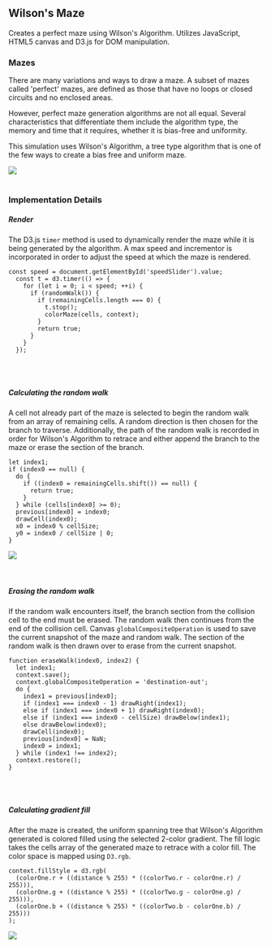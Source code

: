 ## Wilson's Maze
Creates a perfect maze using Wilson's Algorithm. Utilizes JavaScript, HTML5 canvas and D3.js for DOM manipulation.

### Mazes
There are many variations and ways to draw a maze. A subset of mazes called 'perfect' mazes, are defined as those that have no loops or closed circuits and no enclosed areas.

However, perfect maze generation algorithms are not all equal. Several characteristics that differentiate them include the algorithm type, the memory and time that it requires, whether it is bias-free and uniformity.

This simulation uses Wilson's Algorithm, a tree type algorithm that is one of the few ways to create a bias free and uniform maze.

<img src="https://cloud.githubusercontent.com/assets/15305961/18558807/5b0876a8-7b29-11e6-924d-1e5f0bda3284.png">
<br><br>

### Implementation Details
##### Render
The D3.js `timer` method is used to dynamically render the maze while it is being generated by the algorithm. A max speed and incrementor is incorporated in order to adjust the speed at which the maze is rendered.

```
const speed = document.getElementById('speedSlider').value;
  const t = d3.timer(() => {
    for (let i = 0; i < speed; ++i) {
      if (randomWalk()) {
        if (remainingCells.length === 0) {
          t.stop();
          colorMaze(cells, context);
        }
        return true;
      }
    }
  });
```
<br><br>


##### Calculating the random walk
A cell not already part of the maze is selected to begin the random walk from an array of remaining cells. A random direction is then chosen for the branch to traverse. Additionally, the path of the random walk is recorded in order for Wilson's Algorithm to retrace and either append the branch to the maze or erase the section of the branch.

```
let index1;
if (index0 == null) {
  do {
    if ((index0 = remainingCells.shift()) == null) {
      return true;
    }
  } while (cells[index0] >= 0);
  previous[index0] = index0;
  drawCell(index0);
  x0 = index0 % cellSize;
  y0 = index0 / cellSize | 0;
}
```

<img src="https://cloud.githubusercontent.com/assets/15305961/18558905/cadc0210-7b29-11e6-8a17-006158dbb114.png">
<br><br><br>


##### Erasing the random walk
If the random walk encounters itself, the branch section from the collision cell to the end must be erased. The random walk then continues from the end of the collision cell. Canvas `globalCompositeOperation` is used to save the current snapshot of the maze and random walk. The section of the random walk is then drawn over to erase from the current snapshot.

```
function eraseWalk(index0, index2) {
  let index1;
  context.save();
  context.globalCompositeOperation = 'destination-out';
  do {
    index1 = previous[index0];
    if (index1 === index0 - 1) drawRight(index1);
    else if (index1 === index0 + 1) drawRight(index0);
    else if (index1 === index0 - cellSize) drawBelow(index1);
    else drawBelow(index0);
    drawCell(index0);
    previous[index0] = NaN;
    index0 = index1;
  } while (index1 !== index2);
  context.restore();
}
```
<br><br>


##### Calculating gradient fill
After the maze is created, the uniform spanning tree that Wilson's Algorithm generated is colored filled using the selected 2-color gradient. The fill logic takes the cells array of the generated maze to retrace with a color fill. The color space is mapped using `D3.rgb`.

```
context.fillStyle = d3.rgb(
  (colorOne.r + ((distance % 255) * ((colorTwo.r - colorOne.r) / 255))),
  (colorOne.g + ((distance % 255) * ((colorTwo.g - colorOne.g) / 255))),
  (colorOne.b + ((distance % 255) * ((colorTwo.b - colorOne.b) / 255)))
);
```
<img src="https://cloud.githubusercontent.com/assets/15305961/18558911/cde73efc-7b29-11e6-8e5b-7c8d647121f7.png">
